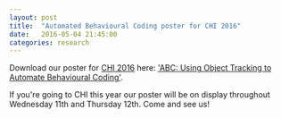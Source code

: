```yaml
---
layout: post
title:  "Automated Behavioural Coding poster for CHI 2016"
date:   2016-05-04 21:45:00
categories: research
---
```


Download our poster for [CHI 2016](https://chi2016.acm.org) here: ['ABC: Using Object Tracking to Automate Behavioural Coding'](/data/abc_poster_a0.pdf).

If you're going to CHI this year our poster will be on display throughout Wednesday 11th and Thursday 12th. Come and see us!
